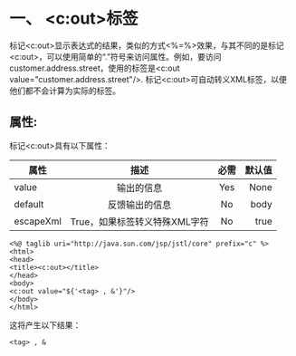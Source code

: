 # 一、 <c:out>标签 #
标记<c:out>显示表达式的结果，类似的方式<%=%>效果，与其不同的是标记<c:out>，可以使用简单的“.”符号来访问属性。例如，要访问customer.address.street，使用的标签是<c:out value="customer.address.street"/>.
标记<c:out>可自动转义XML标签，以便他们都不会计算为实际的标签。
## 属性: ##
标记<c:out>具有以下属性：


|属性       | 描述            | 必需	| 默认值 |
|-------------|:-------------:|:-------------:|-----:|
| value	    | 输出的信息      | 	Yes	      | None     | 
| default	| 反馈输出的信息  | 	No        | 	body| 
| escapeXml	| True，如果标签转义特殊XML字符	  | No| 	true| 

```
<%@ taglib uri="http://java.sun.com/jsp/jstl/core" prefix="c" %>
<html>
<head>
<title><c:out></title>
</head>
<body>
<c:out value="${'<tag> , &'}"/>
</body>
</html>
```
这将产生以下结果：

```
<tag> , &
```
